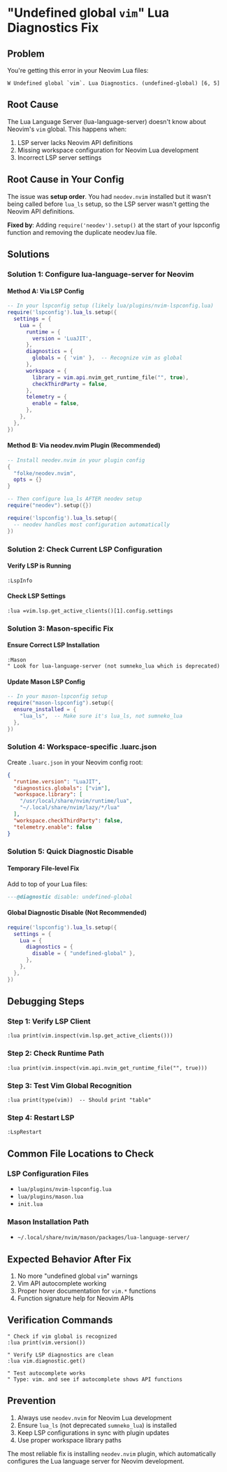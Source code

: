 # "Undefined global `vim`" Lua Diagnostics Fix

## Problem
You're getting this error in your Neovim Lua files:
```
W Undefined global `vim`. Lua Diagnostics. (undefined-global) [6, 5]
```

## Root Cause
The Lua Language Server (lua-language-server) doesn't know about Neovim's `vim` global. This happens when:
1. LSP server lacks Neovim API definitions
2. Missing workspace configuration for Neovim Lua development
3. Incorrect LSP server settings

## Root Cause in Your Config
The issue was **setup order**. You had `neodev.nvim` installed but it wasn't being called before `lua_ls` setup, so the LSP server wasn't getting the Neovim API definitions.

**Fixed by**: Adding `require('neodev').setup()` at the start of your lspconfig function and removing the duplicate neodev.lua file.

## Solutions

### Solution 1: Configure lua-language-server for Neovim

#### Method A: Via LSP Config
```lua
-- In your lspconfig setup (likely lua/plugins/nvim-lspconfig.lua)
require('lspconfig').lua_ls.setup({
  settings = {
    Lua = {
      runtime = {
        version = 'LuaJIT',
      },
      diagnostics = {
        globals = { 'vim' },  -- Recognize vim as global
      },
      workspace = {
        library = vim.api.nvim_get_runtime_file("", true),
        checkThirdParty = false,
      },
      telemetry = {
        enable = false,
      },
    },
  },
})
```

#### Method B: Via neodev.nvim Plugin (Recommended)
```lua
-- Install neodev.nvim in your plugin config
{
  "folke/neodev.nvim",
  opts = {}
}

-- Then configure lua_ls AFTER neodev setup
require("neodev").setup({})

require('lspconfig').lua_ls.setup({
  -- neodev handles most configuration automatically
})
```

### Solution 2: Check Current LSP Configuration

#### Verify LSP is Running
```vim
:LspInfo
```

#### Check LSP Settings
```vim
:lua =vim.lsp.get_active_clients()[1].config.settings
```

### Solution 3: Mason-specific Fix

#### Ensure Correct LSP Installation
```vim
:Mason
" Look for lua-language-server (not sumneko_lua which is deprecated)
```

#### Update Mason LSP Config
```lua
-- In your mason-lspconfig setup
require("mason-lspconfig").setup({
  ensure_installed = {
    "lua_ls",  -- Make sure it's lua_ls, not sumneko_lua
  },
})
```

### Solution 4: Workspace-specific .luarc.json

Create `.luarc.json` in your Neovim config root:
```json
{
  "runtime.version": "LuaJIT",
  "diagnostics.globals": ["vim"],
  "workspace.library": [
    "/usr/local/share/nvim/runtime/lua",
    "~/.local/share/nvim/lazy/*/lua"
  ],
  "workspace.checkThirdParty": false,
  "telemetry.enable": false
}
```

### Solution 5: Quick Diagnostic Disable

#### Temporary File-level Fix
Add to top of your Lua files:
```lua
---@diagnostic disable: undefined-global
```

#### Global Diagnostic Disable (Not Recommended)
```lua
require('lspconfig').lua_ls.setup({
  settings = {
    Lua = {
      diagnostics = {
        disable = { "undefined-global" },
      },
    },
  },
})
```

## Debugging Steps

### Step 1: Verify LSP Client
```vim
:lua print(vim.inspect(vim.lsp.get_active_clients()))
```

### Step 2: Check Runtime Path
```vim
:lua print(vim.inspect(vim.api.nvim_get_runtime_file("", true)))
```

### Step 3: Test Vim Global Recognition
```vim
:lua print(type(vim))  -- Should print "table"
```

### Step 4: Restart LSP
```vim
:LspRestart
```

## Common File Locations to Check

### LSP Configuration Files
- `lua/plugins/nvim-lspconfig.lua`
- `lua/plugins/mason.lua` 
- `init.lua`

### Mason Installation Path  
- `~/.local/share/nvim/mason/packages/lua-language-server/`

## Expected Behavior After Fix

1. No more "undefined global `vim`" warnings
2. Vim API autocomplete working
3. Proper hover documentation for `vim.*` functions
4. Function signature help for Neovim APIs

## Verification Commands

```vim
" Check if vim global is recognized
:lua print(vim.version())

" Verify LSP diagnostics are clean
:lua vim.diagnostic.get()

" Test autocomplete works
" Type: vim. and see if autocomplete shows API functions
```

## Prevention

1. Always use `neodev.nvim` for Neovim Lua development
2. Ensure `lua_ls` (not deprecated `sumneko_lua`) is installed
3. Keep LSP configurations in sync with plugin updates
4. Use proper workspace library paths

The most reliable fix is installing `neodev.nvim` plugin, which automatically configures the Lua language server for Neovim development.